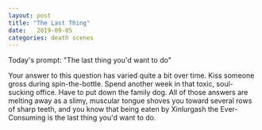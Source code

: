 ```yaml
---
layout: post
title: "The Last Thing"
date:   2019-09-05
categories: death scenes
---
```

Today's prompt: "The last thing you'd want to do"

Your answer to this question has varied quite a bit over time. Kiss someone gross during spin-the-bottle. Spend another week in that toxic, soul-sucking office. Have to put down the family dog. All of those answers are melting away as a slimy, muscular tongue shoves you toward several rows of sharp teeth, and you know that being eaten by Xinlurgash the Ever-Consuming is the last thing you'd want to do.
